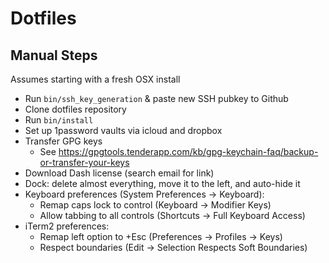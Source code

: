 # Dotfiles

## Manual Steps

Assumes starting with a fresh OSX install

- Run `bin/ssh_key_generation` & paste new SSH pubkey to Github
- Clone dotfiles repository
- Run `bin/install`
- Set up 1password vaults via icloud and dropbox
- Transfer GPG keys
  - See https://gpgtools.tenderapp.com/kb/gpg-keychain-faq/backup-or-transfer-your-keys
- Download Dash license (search email for link)
- Dock: delete almost everything, move it to the left, and auto-hide it
- Keyboard preferences (System Preferences -> Keyboard):
  - Remap caps lock to control (Keyboard -> Modifier Keys)
  - Allow tabbing to all controls (Shortcuts -> Full Keyboard Access)
- iTerm2 preferences:
  - Remap left option to +Esc (Preferences -> Profiles -> Keys)
  - Respect boundaries (Edit -> Selection Respects Soft Boundaries)

